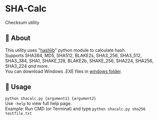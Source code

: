 # SHA-Calc
Checksum utility
## 🧾 About
This utility uses "[hashlib](https://docs.python.org/3/library/hashlib.html)" python module to calculate hash.
<br>Supports SHA384, MD5, SHA512, BLAKE2s, SHA3_256, SHA3_512, SHA3_384, SHA1, SHAKE_128, BLAKE2b, SHAKE_256, SHA224, SHA256, SHA3_224 *and more*.
<br>You can download Windows .EXE files in [windows folder](windows/).
## 🔧 Usage
`python shacalc.py {argument1} {argument2}`<br>
Use `-help` to view full help page.
<br>Example: Run CMD (or Terminal) and type `python shacalc.py sha256 testfile.txt`
